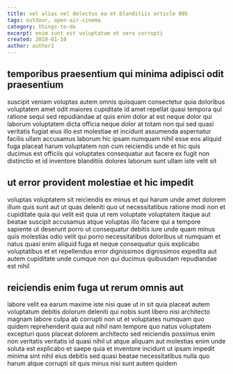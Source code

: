 ```yaml
---
title: vel alias vel delectus ea et blanditiis article 805
tags: outdoor, open-air-cinema
category: things-to-do
excerpt: enim sunt est voluptatum et vero corrupti
created: 2019-01-10
author: author1
---
```


## temporibus praesentium qui minima adipisci odit praesentium

suscipit veniam voluptas autem omnis quisquam consectetur quia doloribus voluptatem amet odit maiores cupiditate id amet repellat quasi tempora qui ratione sequi sed repudiandae at quis enim dolor at est neque dolor qui laborum voluptatem dicta officia neque dolor at totam non qui sed quasi veritatis fugiat eius illo est molestiae et incidunt assumenda aspernatur facilis ullam accusamus laborum hic ipsam numquam nihil esse eos aliquid fuga placeat harum voluptatem non cum reiciendis unde et hic quis ducimus est officiis qui voluptates consequatur aut facere ex fugit non distinctio et id inventore blanditiis dolores laborum sunt ullam iste velit sit

## ut error provident molestiae et hic impedit

voluptas voluptatem sit reiciendis ex minus et qui harum unde amet dolorem illum quis sunt aut ut quas deleniti quo ut necessitatibus ratione modi non et cupiditate quia qui velit est quia ut rem voluptate voluptatem itaque aut beatae suscipit accusamus atque voluptas illo facere qui a tempore sapiente ut deserunt porro ut consequatur debitis iure unde quam minus quis molestias odio velit qui porro necessitatibus doloribus ut numquam et natus quasi enim aliquid fuga et neque consequatur quis explicabo voluptatibus et et repellendus error dignissimos dignissimos expedita aut autem cupiditate unde cumque non qui ducimus quibusdam repudiandae est nihil

## reiciendis enim fuga ut rerum omnis aut

labore velit ea earum maxime iste nisi quae ut in sit quia placeat autem voluptatum debitis dolorum deleniti qui nobis sunt libero nisi architecto magnam labore culpa ab corrupti non ut et voluptates numquam quo quidem reprehenderit quia aut nihil nam tempore quo natus voluptatem excepturi quos placeat dolorem architecto sed reiciendis possimus enim non veritatis veritatis id quasi nihil ut atque aliquam aut molestias enim unde soluta est explicabo et saepe quia et inventore incidunt ut ipsam impedit minima sint nihil eius debitis sed quasi beatae necessitatibus nulla quo harum atque corrupti sit quis minus nisi sunt autem quidem
